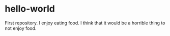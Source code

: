 # hello-world
First repository.
I enjoy eating food. I think that it would be a horrible thing to not enjoy food.
